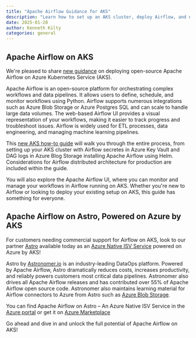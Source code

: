 ```yaml
---
title: "Apache Airflow Guidance for AKS"
description: "Learn how to set up an AKS cluster, deploy Airflow, and explore the Airflow UI running on AKS."
date: 2025-01-20
author: Kenneth Kilty
categories: general
---
```


## Apache Airflow on AKS

We're pleased to share [new guidance](https://learn.microsoft.com/azure/aks/airflow-overview) on deploying open-source Apache Airflow on Azure Kubernetes Service (AKS).

Apache Airflow is an open-source platform for orchestrating complex workflows and data pipelines. It allows users to define, schedule, and monitor workflows using Python. Airflow supports numerous integrations such as Azure Blob Storage or Azure Postgres SQL and can scale to handle large data volumes. The web-based Airflow UI provides a visual representation of your workflows, making it easier to track progress and troubleshoot issues. Airflow is widely used for ETL processes, data engineering, and managing machine learning pipelines.

This [new AKS how-to guide](https://learn.microsoft.com/azure/aks/airflow-overview) will walk you through the entire process, from setting up your AKS cluster with Airflow secretes in Azure Key Vault and DAG logs in Azure Blog Storage installing Apache Airflow using Helm. Considerations for Airflow distributed architecture for production are included within the guide.

You will also explore the Apache Airflow UI, where you can monitor and manage your workflows in Airflow running on AKS. Whether you're new to Airflow or looking to deploy your existing setup on AKS, this guide has something for everyone.

## Apache Airflow on Astro, Powered on Azure by AKS

For customers needing commercial support for Airflow on AKS, look to our partner [Astro](https://learn.microsoft.com/azure/partner-solutions/astronomer/overview) available today as an [Azure Native ISV Service](https://learn.microsoft.com/azure/partner-solutions/) powered on Azure by AKS!

Astro by [Astronomer.io](https://www.astronomer.io/) is an industry-leading DataOps platform. Powered by Apache Airflow, Astro dramatically reduces costs, increases productivity, and reliably powers customers most critical data pipelines. Astronomer also drives all Apache Airflow releases and has contributed over 55% of Apache Airflow open source code. Astronomer also maintains learning material for Airflow connectors to Azure from Astro such as [Azure Blob Storage](https://www.astronomer.io/docs/learn/connections/azure-blob-storage/).

You can find Apache Airflow on Astro – An Azure Native ISV Service in the [Azure portal](https://portal.azure.com/#view/Microsoft_Azure_Marketplace/GalleryItemDetailsBladeNopdl/id/astronomer1591719760654.astro) or get it on [Azure Marketplace](https://azuremarketplace.microsoft.com/marketplace/apps/astronomer1591719760654.astronomer?tab=Overview0)

Go ahead and dive in and unlock the full potential of Apache Airflow on AKS!
